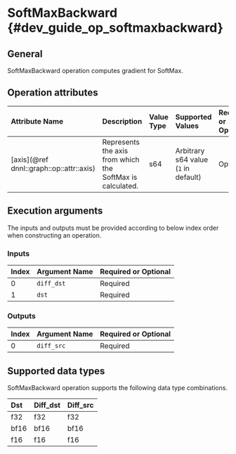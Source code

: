 SoftMaxBackward {#dev_guide_op_softmaxbackward}
===============================================

## General

SoftMaxBackward operation computes gradient for SoftMax.

## Operation attributes

| Attribute Name                           | Description                                               | Value Type | Supported Values                     | Required or Optional |
|:-----------------------------------------|:----------------------------------------------------------|:-----------|:-------------------------------------|:---------------------|
| [axis](@ref dnnl::graph::op::attr::axis) | Represents the axis from which the SoftMax is calculated. | s64        | Arbitrary s64 value (`1` in default) | Optional             |

## Execution arguments

The inputs and outputs must be provided according to below index order when
constructing an operation.

### Inputs

| Index | Argument Name | Required or Optional |
|:------|---------------|----------------------|
| 0     | `diff_dst`    | Required             |
| 1     | `dst`         | Required             |

### Outputs

| Index | Argument Name | Required or Optional |
|:------|:--------------|:---------------------|
| 0     | `diff_src`    | Required             |

## Supported data types

SoftMaxBackward operation supports the following data type combinations.

| Dst  | Diff_dst | Diff_src |
|:-----|:---------|:---------|
| f32  | f32      | f32      |
| bf16 | bf16     | bf16     |
| f16  | f16      | f16      |
